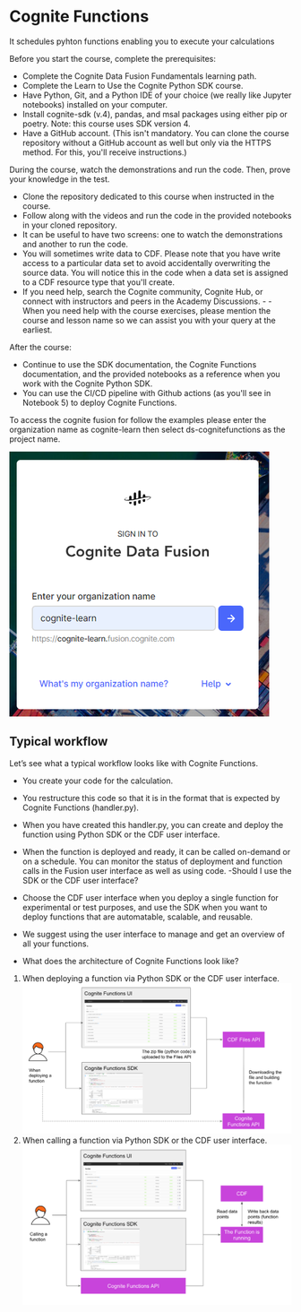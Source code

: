 # Cognite Functions

It schedules pyhton functions enabling you to execute your calculations 

Before you start the course, complete the prerequisites:

- Complete the Cognite Data Fusion Fundamentals learning path.
- Complete the Learn to Use the Cognite Python SDK course. 
- Have Python, Git, and a Python IDE of your choice (we really like Jupyter notebooks) installed on your computer.
- Install cognite-sdk (v.4), pandas, and msal packages using either pip or poetry. Note: this course uses SDK version 4.
- Have a GitHub account. (This isn't mandatory. You can clone the course repository without a GitHub account as well but only via the HTTPS method. For this, you'll receive instructions.)

During the course, watch the demonstrations and run the code. Then, prove your knowledge in the test.

- Clone the repository dedicated to this course when instructed in the course.
- Follow along with the videos and run the code in the provided notebooks in your cloned repository.
- It can be useful to have two screens: one to watch the demonstrations and another to run the code.
- You will sometimes write data to CDF. Please note that you have write access to a particular data set to avoid accidentally overwriting the source data. You will notice this in the code when a data set is assigned to a CDF resource type that you'll create.
- If you need help, search the Cognite community, Cognite Hub, or connect with instructors and peers in the Academy Discussions. - - When you need help with the course exercises, please mention the course and lesson name so we can assist you with your query at the earliest.

After the course:

- Continue to use the SDK documentation, the Cognite Functions documentation, and the provided notebooks as a reference when you work with the Cognite Python SDK.
- You can use the CI/CD pipeline with Github actions (as you'll see in Notebook 5) to deploy Cognite Functions.


To access the cognite fusion for follow the examples please enter the organization name as cognite-learn then select ds-cognitefunctions as the project name. 

!["Cognite functions examples"](img/cognite_function_project.png)

## Typical workflow

Let’s see what a typical workflow looks like with Cognite Functions.

- You create your code for the calculation.
- You restructure this code so that it is in the format that is expected by Cognite Functions (handler.py).
- When you have created this handler.py, you can create and deploy the function using Python SDK or the CDF user interface.
- When the function is deployed and ready, it can be called on-demand or on a schedule. You can monitor the status of deployment and function calls in the Fusion user interface as well as using code.
-Should I use the SDK or the CDF user interface?

- Choose the CDF user interface when you deploy a single function for experimental or test purposes, and use the SDK when you want to deploy functions that are automatable, scalable, and reusable.

- We suggest using the user interface to manage and get an overview of all your functions.

- What does the architecture of Cognite Functions look like?

1. When deploying a function via Python SDK or the CDF user interface.
!["Cognite Function Workflow"](img/cognite_function_01.png)
2. When calling a function via Python SDK or the CDF user interface.
!["Cognite Function Workflow"](img/cognite_function_02.png)

